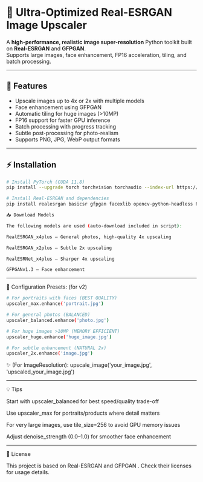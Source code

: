 # 🚀 Ultra-Optimized Real-ESRGAN Image Upscaler

A **high-performance, realistic image super-resolution** Python toolkit built on **Real-ESRGAN** and **GFPGAN**.  
Supports large images, face enhancement, FP16 acceleration, tiling, and batch processing.

---

## 🌟 Features

- Upscale images up to 4x or 2x with multiple models
- Face enhancement using GFPGAN
- Automatic tiling for huge images (>10MP)
- FP16 support for faster GPU inference
- Batch processing with progress tracking
- Subtle post-processing for photo-realism
- Supports PNG, JPG, WebP output formats

---

## ⚡ Installation

```bash
# Install PyTorch (CUDA 11.8)
pip install --upgrade torch torchvision torchaudio --index-url https://download.pytorch.org/whl/cu118

# Install Real-ESRGAN and dependencies
pip install realesrgan basicsr gfpgan facexlib opencv-python-headless Pillow numpy

📥 Download Models

The following models are used (auto-download included in script):

RealESRGAN_x4plus – General photos, high-quality 4x upscaling

RealESRGAN_x2plus – Subtle 2x upscaling

RealESRNet_x4plus – Sharper 4x upscaling

GFPGANv1.3 – Face enhancement
```
---
🎯 Configuration Presets: (for v2)
```bash
# For portraits with faces (BEST QUALITY)
upscaler_max.enhance('portrait.jpg')

# For general photos (BALANCED)
upscaler_balanced.enhance('photo.jpg')

# For huge images >10MP (MEMORY EFFICIENT)
upscaler_huge.enhance('huge_image.jpg')

# For subtle enhancement (NATURAL 2x)
upscaler_2x.enhance('image.jpg')
```
✨ (For ImageResolution): upscale_image('your_image.jpg', 'upscaled_your_image.jpg')

---
💡 Tips

Start with upscaler_balanced for best speed/quality trade-off

Use upscaler_max for portraits/products where detail matters

For very large images, use tile_size=256 to avoid GPU memory issues

Adjust denoise_strength (0.0–1.0) for smoother face enhancement

---
📄 License

This project is based on Real-ESRGAN
 and GFPGAN
. Check their licenses for usage details.
